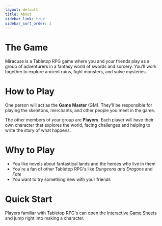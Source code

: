 ```yaml
---
layout: default
title: About
sidebar_link: true
sidebar_sort_order: 1
---
```


# The Game

Miracuse is a Tabletop RPG game where you and your friends play as a group of adventurers in a fantasy world of swords and sorcery. You'll work together to explore ancient ruins, fight monsters, and solve mysteries.

# How to Play

One person will act as the **Game Master** (GM). They'll be responsible for playing the skeletons, merchants, and other people you meet in the game.

The other members of your group are **Players**. Each player will have their own character that explores the world, facing challenges and helping to write the story of what happens.

# Why to Play

* You like novels about fantastical lands and the heroes who live in them
* You're a fan of other Tabletop RPG's like *Dungeons and Dragons* and *Fate*
* You want to try something new with your friends

# Quick Start

Players familiar with Tabletop RPG's can open the [Interactive Game Sheets](https://docs.google.com/spreadsheets/d/1cszUt5nCQ3Ratx0WtV-eOjfYNuY5bkYliWcnlYpqMAc/edit?usp=sharing) and jump right into making a character.
